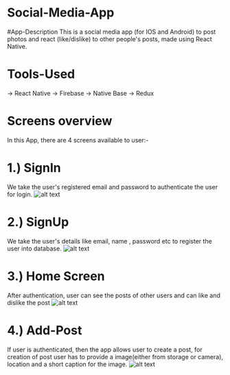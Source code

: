 # Social-Media-App

#App-Description
This is a social media app (for IOS and Android) to post photos and react (like/dislike) to other people's posts, made using React Native.

# Tools-Used
-> React Native
-> Firebase
-> Native Base
-> Redux

# Screens overview
In this App, there are 4 screens available to user:-

# 1.) SignIn

We take the user's registered email and password to authenticate the user for login.
![alt text](https://github.com/manishmotwani2002/Social-Media-App/blob/main/signin.jpg)

# 2.) SignUp

We take the user's details like email, name , password etc to register the user into database.
![alt text](https://github.com/manishmotwani2002/Social-Media-App/blob/main/signup.jpg)

# 3.) Home Screen

After authentication, user can see the posts of other users and can like and dislike the post 
![alt text](https://github.com/manishmotwani2002/Social-Media-App/blob/main/home.jpg)

# 4.) Add-Post

If user is authenticated, then the app allows user to create a post, for creation of post user has to provide a image(either from storage or camera), location and a short caption for the image.
![alt text](https://github.com/manishmotwani2002/Social-Media-App/blob/main/addPost.jpg)
